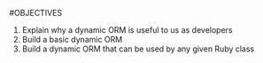 #OBJECTIVES

1. Explain why a dynamic ORM is useful to us as developers
2. Build a basic dynamic ORM
3. Build a dynamic ORM that can be used by any given Ruby class
